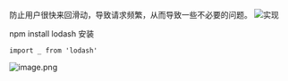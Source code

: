防止用户很快来回滑动，导致请求频繁，从而导致一些不必要的问题。
![实现](http://upload-images.jianshu.io/upload_images/2941543-bcf42528b8d3a3c4.png?imageMogr2/auto-orient/strip%7CimageView2/2/w/1240)





npm install lodash 安装

```
import _ from 'lodash'
```


![image.png](http://upload-images.jianshu.io/upload_images/2941543-0191d4a34ec08764.png?imageMogr2/auto-orient/strip%7CimageView2/2/w/1240)


